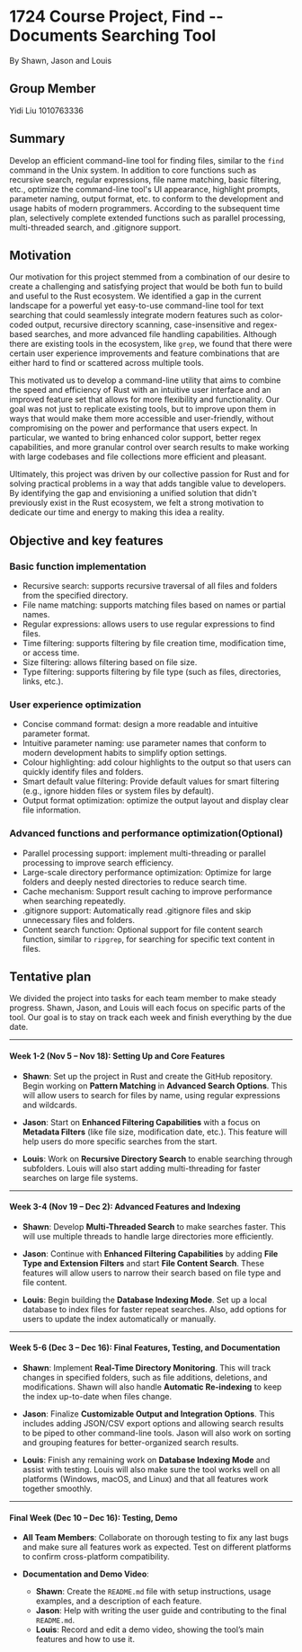 # 1724 Course Project,  Find -- Documents Searching Tool

By Shawn, Jason and Louis

## Group Member

Yidi Liu 1010763336

## Summary

Develop an efficient command-line tool for finding files, similar to the `find` command in the Unix system. In addition to core functions such as recursive search, regular expressions, file name matching, basic filtering, etc., optimize the command-line tool's UI appearance, highlight prompts, parameter naming, output format, etc. to conform to the development and usage habits of modern programmers. According to the subsequent time plan, selectively complete extended functions such as parallel processing, multi-threaded search, and .gitignore support.

## Motivation

Our motivation for this project stemmed from a combination of our desire to create a challenging and satisfying project that would be both fun to build and useful to the Rust ecosystem. We identified a gap in the current landscape for a powerful yet easy-to-use command-line tool for text searching that could seamlessly integrate modern features such as color-coded output, recursive directory scanning, case-insensitive and regex-based searches, and more advanced file handling capabilities. Although there are existing tools in the ecosystem, like `grep`, we found that there were certain user experience improvements and feature combinations that are either hard to find or scattered across multiple tools.

This motivated us to develop a command-line utility that aims to combine the speed and efficiency of Rust with an intuitive user interface and an improved feature set that allows for more flexibility and functionality. Our goal was not just to replicate existing tools, but to improve upon them in ways that would make them more accessible and user-friendly, without compromising on the power and performance that users expect. In particular, we wanted to bring enhanced color support, better regex capabilities, and more granular control over search results to make working with large codebases and file collections more efficient and pleasant.

Ultimately, this project was driven by our collective passion for Rust and for solving practical problems in a way that adds tangible value to developers. By identifying the gap and envisioning a unified solution that didn't previously exist in the Rust ecosystem, we felt a strong motivation to dedicate our time and energy to making this idea a reality.



## Objective and key features

### Basic function implementation

- Recursive search: supports recursive traversal of all files and folders from the specified directory.
- File name matching: supports matching files based on names or partial names.
- Regular expressions: allows users to use regular expressions to find files.
- Time filtering: supports filtering by file creation time, modification time, or access time.
- Size filtering: allows filtering based on file size. 
- Type filtering: supports filtering by file type (such as files, directories, links, etc.).

### User experience optimization

- Concise command format: design a more readable and intuitive parameter format.
- Intuitive parameter naming: use parameter names that conform to modern development habits to simplify option settings.
- Colour highlighting: add colour highlights to the output so that users can quickly identify files and folders.
- Smart default value filtering: Provide default values for smart filtering (e.g., ignore hidden files or system files by default).
- Output format optimization: optimize the output layout and display clear file information.

### Advanced functions and performance optimization(Optional)

- Parallel processing support: implement multi-threading or parallel processing to improve search efficiency.
- Large-scale directory performance optimization: Optimize for large folders and deeply nested directories to reduce search time.
- Cache mechanism: Support result caching to improve performance when searching repeatedly.
- .gitignore support: Automatically read .gitignore files and skip unnecessary files and folders.
- Content search function: Optional support for file content search function, similar to `ripgrep`, for searching for specific text content in files.

## Tentative plan

We divided the project into tasks for each team member to make steady progress. Shawn, Jason, and Louis will each focus on specific parts of the tool. Our goal is to stay on track each week and finish everything by the due date.

---
#### Week 1-2 (Nov 5 – Nov 18): Setting Up and Core Features

- **Shawn**: Set up the project in Rust and create the GitHub repository. Begin working on **Pattern Matching** in **Advanced Search Options**. This will allow users to search for files by name, using regular expressions and wildcards.
  
- **Jason**: Start on **Enhanced Filtering Capabilities** with a focus on **Metadata Filters** (like file size, modification date, etc.). This feature will help users do more specific searches from the start.

- **Louis**: Work on **Recursive Directory Search** to enable searching through subfolders. Louis will also start adding multi-threading for faster searches on large file systems.

---

#### Week 3-4 (Nov 19 – Dec 2): Advanced Features and Indexing

- **Shawn**: Develop **Multi-Threaded Search** to make searches faster. This will use multiple threads to handle large directories more efficiently.

- **Jason**: Continue with **Enhanced Filtering Capabilities** by adding **File Type and Extension Filters** and start **File Content Search**. These features will allow users to narrow their search based on file type and file content.

- **Louis**: Begin building the **Database Indexing Mode**. Set up a local database to index files for faster repeat searches. Also, add options for users to update the index automatically or manually.

---

#### Week 5-6 (Dec 3 – Dec 16): Final Features, Testing, and Documentation

- **Shawn**: Implement **Real-Time Directory Monitoring**. This will track changes in specified folders, such as file additions, deletions, and modifications. Shawn will also handle **Automatic Re-indexing** to keep the index up-to-date when files change.

- **Jason**: Finalize **Customizable Output and Integration Options**. This includes adding JSON/CSV export options and allowing search results to be piped to other command-line tools. Jason will also work on sorting and grouping features for better-organized search results.

- **Louis**: Finish any remaining work on **Database Indexing Mode** and assist with testing. Louis will also make sure the tool works well on all platforms (Windows, macOS, and Linux) and that all features work together smoothly.

---

#### Final Week (Dec 10 – Dec 16): Testing, Demo

- **All Team Members**: Collaborate on thorough testing to fix any last bugs and make sure all features work as expected. Test on different platforms to confirm cross-platform compatibility.

- **Documentation and Demo Video**:
   - **Shawn**: Create the `README.md` file with setup instructions, usage examples, and a description of each feature.
   - **Jason**: Help with writing the user guide and contributing to the final `README.md`.
   - **Louis**: Record and edit a demo video, showing the tool’s main features and how to use it.
